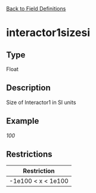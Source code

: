 [Back to Field Definitions](../../field_definition_overview)
# interactor1sizesi

## Type
Float

## Description


Size of Interactor1 in SI units
## Example
*100*

## Restrictions
| Restriction |
| :---------: |
| -1e100 < x < 1e100 |


